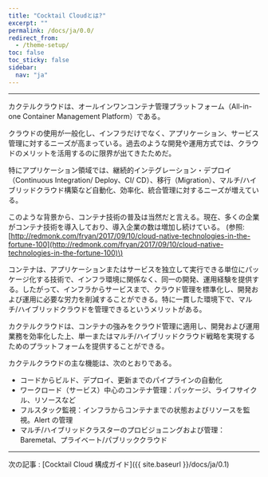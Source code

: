 ```yaml
---
title: "Cocktail Cloudとは?"
excerpt: ""
permalink: /docs/ja/0.0/
redirect_from:
  - /theme-setup/
toc: false
toc_sticky: false
sidebar:
  nav: "ja"
---
```


---
カクテルクラウドは、オールインワンコンテナ管理プラットフォーム（All-in-one Container Management Platform）である。

クラウドの使用が一般化し、インフラだけでなく、アプリケーション、サービス管理に対するニーズが高まっている。過去のような開発や運用方式では、クラウドのメリットを活用するのに限界が出てきたためだ。

特にアプリケーション領域では、継続的インテグレーション・デプロイ（Continuous Integration/ Deploy、CI/ CD）、移行（Migration）、マルチ/ハイブリッドクラウド構築など自動化、効率化、統合管理に対するニーズが増えている。

このような背景から、コンテナ技術の普及は当然だと言える。現在、多くの企業がコンテナ技術を導入しており、導入企業の数は増加し続けている。
\(参照: [http://redmonk.com/fryan/2017/09/10/cloud-native-technologies-in-the-fortune-100](http://redmonk.com/fryan/2017/09/10/cloud-native-technologies-in-the-fortune-100)\)

コンテナは、アプリケーションまたはサービスを独立して実行できる単位にパッケージ化する技術で、インフラ環境に関係なく、同一の開発、運用経験を提供する。したがって、インフラからサービスまで、クラウド管理を標準化し、開発および運用に必要な労力を削減することができる。特に一貫した環境下で、マルチ/ハイブリッドクラウドを管理できるというメリットがある。

カクテルクラウドは、コンテナの強みをクラウド管理に適用し、開発および運用業務を効率化した上、単一またはマルチ/ハイブリッドクラウド戦略を実現するためのプラットフォームを提供することができる。

カクテルクラウドの主な機能は、次のとおりである。

* コードからビルド、デプロイ、更新までのパイプラインの自動化
* ワークロード（サービス）中心のコンテナ管理：パッケージ、ライフサイクル、リソースなど
* フルスタック監視：インフラからコンテナまでの状態およびリソースを監視。Alert の管理
* マルチ/ハイブリッドクラスターのプロビジョニングおよび管理：Baremetal、プライベート/パブリッククラウド

---

次の記事 : [Cocktail Cloud 構成ガイド]({{ site.baseurl }}/docs/ja/0.1)

